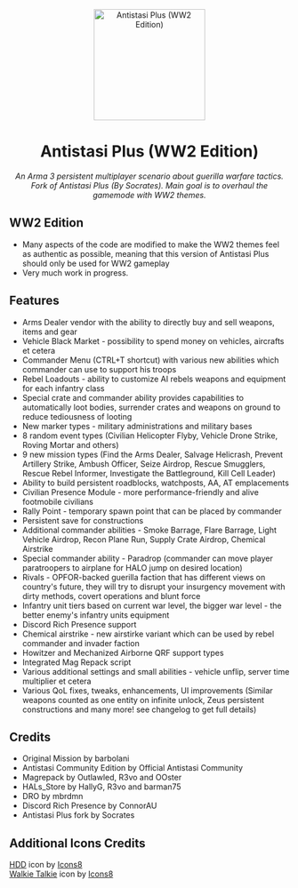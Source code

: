 <div align="center">
  <img alt="Antistasi Plus (WW2 Edition)" width="200" heigth="200" src="https://github.com/nKeee/A3-Antistasi-Plus-WW2/assets/77081614/b2c4a4ca-09d5-45b0-9c14-6b2dc40a8af3">
  <h1>Antistasi Plus (WW2 Edition)</h1>

  <p>
    <i>An Arma 3 persistent multiplayer scenario about guerilla warfare tactics.</i>
    <br/>
    <i>Fork of Antistasi Plus (By Socrates). Main goal is to overhaul the gamemode with WW2 themes.</i>
  </p>
</div>

## WW2 Edition
- Many aspects of the code are modified to make the WW2 themes feel as authentic as possible, meaning that this version of Antistasi Plus should only be used for WW2 gameplay
- Very much work in progress.

## Features 
- Arms Dealer vendor with the ability to directly buy and sell weapons, items and gear
- Vehicle Black Market - possibility to spend money on vehicles, aircrafts et cetera
- Commander Menu (CTRL+T shortcut) with various new abilities which commander can use to support his troops
- Rebel Loadouts - ability to customize AI rebels weapons and equipment for each infantry class
- Special crate and commander ability provides capabilities to automatically loot bodies, surrender crates and weapons on ground to reduce tediousness of looting
- New marker types - military administrations and military bases
- 8 random event types (Civilian Helicopter Flyby, Vehicle Drone Strike, Roving Mortar and others)
- 9 new mission types (Find the Arms Dealer, Salvage Helicrash, Prevent Artillery Strike, Ambush Officer, Seize Airdrop, Rescue Smugglers, Rescue Rebel Informer, Investigate the Battleground, Kill Cell Leader)
- Ability to build persistent roadblocks, watchposts, AA, AT emplacements
- Civilian Presence Module - more performance-friendly and alive footmobile civilians
- Rally Point - temporary spawn point that can be placed by commander
- Persistent save for constructions
- Additional commander abilities - Smoke Barrage, Flare Barrage, Light Vehicle Airdrop, Recon Plane Run, Supply Crate Airdrop, Chemical Airstrike
- Special commander ability - Paradrop (commander can move player paratroopers to airplane for HALO jump on desired location)
- Rivals - OPFOR-backed guerilla faction that has different views on country's future, they will try to disrupt your insurgency movement with dirty methods, covert operations and blunt force
- Infantry unit tiers based on current war level, the bigger war level - the better enemy's infantry units equipment
- Discord Rich Presence support
- Chemical airstrike - new airstirke variant which can be used by rebel commander and invader faction
- Howitzer and Mechanized Airborne QRF support types
- Integrated Mag Repack script
- Various additional settings and small abilities - vehicle unflip, server time multiplier et cetera
- Various QoL fixes, tweaks, enhancements, UI improvements (Similar weapons counted as one entity on infinite unlock, Zeus persistent constructions and many more! see changelog to get full details)

## Credits
- Original Mission by barbolani
- Antistasi Community Edition by Official Antistasi Community
- Magrepack by Outlawled, R3vo and OOster
- HALs_Store by HallyG, R3vo and barman75
- DRO by mbrdmn
- Discord Rich Presence by ConnorAU 
- Antistasi Plus fork by Socrates

## Additional Icons Credits
<div>
<a target="_blank" href="https://icons8.com/icon/12212/hdd">HDD</a> icon by <a target="_blank" href="https://icons8.com">Icons8</a>
<br/>
<a target="_blank" href="https://icons8.com/icon/17932/walkie-talkie">Walkie Talkie</a> icon by <a target="_blank" href="https://icons8.com">Icons8</a>
</div>
